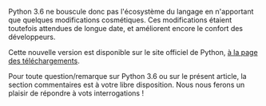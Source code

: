 Python 3.6 ne bouscule donc pas l'écosystème du langage en n'apportant que quelques modifications cosmétiques.
Ces modifications étaient toutefois attendues de longue date, et améliorent encore le confort des développeurs.

Cette nouvelle version est disponible sur le site officiel de Python, [à la page des téléchargements](https://www.python.org/downloads/).

Pour toute question/remarque sur Python 3.6 ou sur le présent article, la section commentaires est à votre libre disposition.
Nous nous ferons un plaisir de répondre à vots interrogations !
